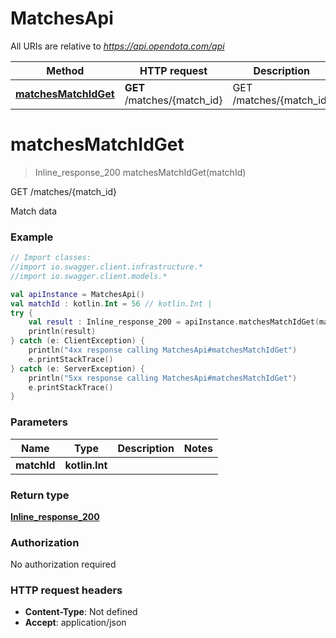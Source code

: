 # MatchesApi

All URIs are relative to *https://api.opendota.com/api*

Method | HTTP request | Description
------------- | ------------- | -------------
[**matchesMatchIdGet**](MatchesApi.md#matchesMatchIdGet) | **GET** /matches/{match_id} | GET /matches/{match_id}


<a name="matchesMatchIdGet"></a>
# **matchesMatchIdGet**
> Inline_response_200 matchesMatchIdGet(matchId)

GET /matches/{match_id}

Match data

### Example
```kotlin
// Import classes:
//import io.swagger.client.infrastructure.*
//import io.swagger.client.models.*

val apiInstance = MatchesApi()
val matchId : kotlin.Int = 56 // kotlin.Int | 
try {
    val result : Inline_response_200 = apiInstance.matchesMatchIdGet(matchId)
    println(result)
} catch (e: ClientException) {
    println("4xx response calling MatchesApi#matchesMatchIdGet")
    e.printStackTrace()
} catch (e: ServerException) {
    println("5xx response calling MatchesApi#matchesMatchIdGet")
    e.printStackTrace()
}
```

### Parameters

Name | Type | Description  | Notes
------------- | ------------- | ------------- | -------------
 **matchId** | **kotlin.Int**|  |

### Return type

[**Inline_response_200**](Inline_response_200.md)

### Authorization

No authorization required

### HTTP request headers

 - **Content-Type**: Not defined
 - **Accept**: application/json

